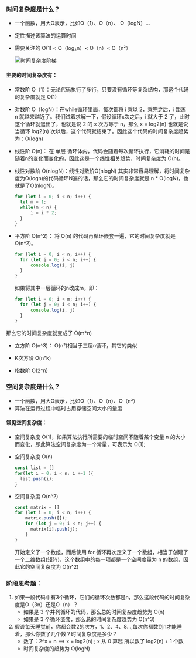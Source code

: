 ### 时间复杂度是什么？
* 一个函数，用大O表示，比如O（1）、O（n）、 O（logN）...
* 定性描述该算法的运算时间
* 需要关注的 O(1) < O（log₂n）< O（n）< O（n²）

  ![时间复杂度阶梯](https://gitee.com/aurorapic/BlogPic/raw/master/img/20201105094603.png)

#### 主要的时间复杂度有：
* 常数阶  O（1）：无论代码执行了多行，只要没有循环等复杂结构，那这个代码的复杂度就是 O(1)

* 对数阶  O（logN）：在while循环里面，每次都将 i 乘以 2，乘完之后，i 距离 n 就越来越近了。我们试着求解一下，假设循环x次之后，i 就大于 2 了，此时这个循环就退出了，也就是说 2 的 x 次方等于 n，那么 x = log2(n)
也就是说当循环 log2(n) 次以后，这个代码就结束了。因此这个代码的时间复杂度趋势为：O(logn)

* 线性阶  O(n)： 在 单层 循环体内，代码会随着每次循环执行，它消耗的时间是随着n的变化而变化的，因此这是一个线性相关趋势，时间复杂度为 O(n)。

* 线性对数阶  O(nlogN)：线性对数阶O(nlogN) 其实非常容易理解，将时间复杂度为O(logn)的代码循环N遍的话，那么它的时间复杂度就是 n * O(logN)，也就是了O(nlogN)。
  ```JavaScript
  for (let i = 0; i < n; i++) {
   	let m = 1;
    while(m < n) {
        i = i * 2;
    }
  }
  ```

* 平方阶 O(n^2)： 将 O(n) 的代码再循环嵌套一遍，它的时间复杂度就是 O(n^2)。
  ```JavaScript
  for (let i = 0; i < n; i++) {
   	for (let j = 0; i < n; i++) {
        console.log(i, j)
    }
  }
  ```
  如果将其中一层循环的n改成m，即：
  ```JavaScript
  for (let i = 0; i < m; i++) {
   	for (let j = 0; i < n; i++) {
        console.log(i, j)
    }
  }
  ```
那么它的时间复杂度就变成了 O(m*n)

* 立方阶 O(n^3)：  O(n³)相当于三层n循环，其它的类似

* K次方阶 O(n^k)

* 指数阶 O(2^n)


### 空间复杂度是什么？
* 一个函数，用大O表示，比如O（1）、O（n）、O（n²）
* 算法在运行过程中临时占用存储空间大小的量度

#### 常见空间复杂度：
*  空间复杂度 O(1)，如果算法执行所需要的临时空间不随着某个变量 n 的大小而变化，即此算法空间复杂度为一个常量，可表示为 O(1);
    
* 空间复杂度 O(n)
    ```JavaScript
    const list = []
    for(let i = 0; i < n; i +=1 ){
      list.push(i);
    }
    ```

* 空间复杂度 O(n^2)
    ```JavaScript
    const matrix = []
    for (let i = 0; i < n; i++) {
        matrix.push([]);
        for (let j = 0; i < n; j++) {
          matrix[i].push(j);
        }
    }
    ```
    开始定义了一个数组，而后使用 for 循环再次定义了一个数组，相当于创建了一个二维数组(矩阵)，这个数组中的每一项都是一个空间度量为 n 的数组，因此它的空间复杂度为 O(n^2)


### 阶段思考题：
1. 如果一段代码中有3个循环，它们的循环次数都是n，那么这段代码的时间复杂度是O（3n）还是O（n）？
    * 如果是 3 个并列循环的代码，那么总的时间复杂度趋势为 O(n)
    * 如果是 3 个循环嵌套，那么总的时间复杂度趋势为 O(n^3)
2. 假设每天睡觉前，你都会数2的次方，1、2、4、8...,每次你都数到n才能睡着，那么你数了几个数？时间复杂度是多少？
    * 数了：2^x = n ==> x = log2(n) ; x 从 0 算起 所以数了 log2(n) + 1 个数
    * 时间复杂度的趋势为 O(logN)